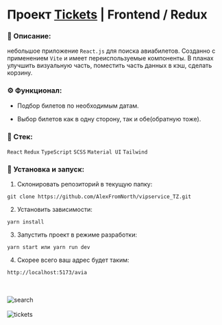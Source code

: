 # Проект [Tickets](https://github.com/AlexFromNorth/vipservice_TZ) | Frontend / Redux

### 📜 Описание:
небольшое приложение `React.js` для поиска авиабилетов. Созданно с применением `Vite` и имеет переиспользуемые компоненты.
В планах  улучшить визуальную часть, поместить часть данных в кэш, сделать корзину.

### ⚙️ Функционал:
* Подбор билетов по необходимым датам.

* Выбор билетов как в одну сторону, так и обе(обратную тоже).


### 🥞 Стек:

`React` `Redux` `TypeScript` `SCSS` `Material UI` `Tailwind` 

### 💽 Установка и запуск:

1. Склонировать репозиторий в текущую папку:

```git clone https://github.com/AlexFromNorth/vipservice_TZ.git ```

2. Установить зависимости:

```yarn install```

3. Запустить проект в режиме разработки:

```yarn start или yarn run dev```

4. Скорее всего ваш адрес будет таким:

```http://localhost:5173/avia```

<br />
<br />
<img src="src/images/search.png" alt="search">
<br />
<br />
<img src="src/images/tickets.png" alt="tickets" >
<br />
<br />
